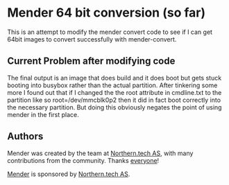# Mender 64 bit conversion (so far)
This is an attempt to modify the mender convert code to see if I can get 64bit images to convert successfully with mender-convert.

## Current Problem after modifying code
The final output is an image that does build and it does boot but gets stuck booting into busybox rather than the actual partition. After tinkering some more I found out that if I changed the the root attribute in cmdline.txt to the partition like so root=/dev/mmcblk0p2 then it did in fact boot correctly into the necessary partition. But doing this obviously negates the point of using mender in the first place.

## Authors
Mender was created by the team at [Northern.tech AS](https://northern.tech),
with many contributions from the community. Thanks
[everyone](https://github.com/mendersoftware/mender/graphs/contributors)!

[Mender](https://mender.io) is sponsored by [Northern.tech AS](https://northern.tech).
